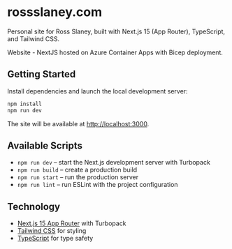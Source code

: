 # rossslaney.com

Personal site for Ross Slaney, built with Next.js 15 (App Router), TypeScript, and Tailwind CSS.

Website - NextJS hosted on Azure Container Apps with Bicep deployment.

## Getting Started

Install dependencies and launch the local development server:

```bash
npm install
npm run dev
```

The site will be available at [http://localhost:3000](http://localhost:3001).

## Available Scripts

- `npm run dev` – start the Next.js development server with Turbopack
- `npm run build` – create a production build
- `npm run start` – run the production server
- `npm run lint` – run ESLint with the project configuration

## Technology

- [Next.js 15 App Router](https://nextjs.org/) with Turbopack
- [Tailwind CSS](https://tailwindcss.com/) for styling
- [TypeScript](https://www.typescriptlang.org/) for type safety
